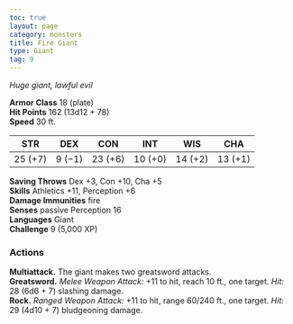 ```yaml
---
toc: true
layout: page
category: monsters
title: Fire Giant
type: Giant
tag: 9
---
```

_Huge giant, lawful evil_

**Armor Class** 18 (plate)    
**Hit Points** 162 (13d12 + 78)    
**Speed** 30 ft. 

| STR     | DEX     | CON     | INT     | WIS     | CHA     |
|---------|---------|---------|---------|---------|---------|
| 25 (+7) | 9 (−1)  | 23 (+6) | 10 (+0) | 14 (+2) | 13 (+1) |

**Saving Throws** Dex +3, Con +10, Cha +5    
**Skills** Athletics +11, Perception +6    
**Damage Immunities** fire    
**Senses** passive Perception 16    
**Languages** Giant    
**Challenge** 9 (5,000 XP) 

### Actions 
**Multiattack.** The giant makes two greatsword attacks.    
**Greatsword.** _Melee Weapon Attack:_ +11 to hit, reach 10 ft., one target. _Hit:_ 28 (6d6 + 7) slashing damage.    
**Rock.** _Ranged Weapon Attack:_ +11 to hit, range 60/240 ft., one target. _Hit:_ 29 (4d10 + 7) bludgeoning damage.